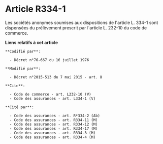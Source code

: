 # Article R334-1

Les sociétés anonymes soumises aux dispositions de l'article L. 334-1 sont dispensées du prélèvement prescrit par l'article
L. 232-10 du code de commerce.

**Liens relatifs à cet article**

	**Codifié par**:

	  - Décret n°76-667 du 16 juillet 1976

	**Modifié par**:

	  - Décret n°2015-513 du 7 mai 2015 - art. 8

	**Cite**:

	  - Code de commerce - art. L232-10 (V)
	  - Code des assurances - art. L334-1 (V)

	**Cité par**:

	  - Code des assurances - art. R*334-2 (Ab)
	  - Code des assurances - art. R334-11 (M)
	  - Code des assurances - art. R334-12 (M)
	  - Code des assurances - art. R334-17 (M)
	  - Code des assurances - art. R334-3 (M)
	  - Code des assurances - art. R334-4 (M)
